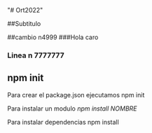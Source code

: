 "# Ort2022" 

##Subtitulo

##cambio n4999
###Hola caro

### Linea n 7777777


## npm init
Para crear el package.json ejecutamos npm init



Para instalar un modulo *npm install NOMBRE*

Para instalar dependencias npm install 